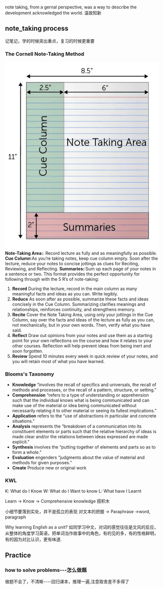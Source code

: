 note taking, from a gernal perspective, was a way to describe the development acknowledged the world.
温故知新
## note_taking process
记笔记，学的时候突出重点，复习的时候更重要

### The Cornell Note-Taking Method
![cornell note-taking](../../pictures/2024-07-30%2016.08.11.png)
**Note-Taking Area:**: Record lecture as fully and as meaningfully as possible.
**Cue Column**:As you’re taking notes, keep cue column empty. Soon after the lecture, reduce your notes to concise jottings as clues for Reciting, Reviewing, and Reflecting.
**Summaries:**:Sum up each page of your notes in a sentence or two.
This format provides the perfect opportunity for following through with the 5 R’s of note-taking:
1. **Record**
During the lecture, record in the main column as many meaningful facts and ideas as you can. Write legibly.
2. **Reduce**
As soon after as possible, summarize these facts and ideas concisely in the Cue Column. Summarizing clarifies meanings and relationships, reinforces continuity, and strengthens memory.
3. **Recite**
Cover the Note Taking Area, using only your jottings in the Cue Column, say over the facts and ideas of the lecture as fully as you can, not mechanically, but in your own words. Then, verify what you have said.
4. **Reflect**
Draw out opinions from your notes and use them as a starting point for your own reflections on the course and how it relates to your other courses. Reflection will help prevent ideas from being inert and soon forgotten.
5. **Review**
Spend 10 minutes every week in quick review of your notes, and you will retain most of what you have learned.

### Blooms's Taxonomy
* **Knowledge** “involves the recall of specifics and universals, the recall of methods and processes, or the recall of a pattern, structure, or setting.”
* **Comprehension** “refers to a type of understanding or apprehension such that the individual knows what is being communicated and can make use of the material or idea being communicated without necessarily relating it to other material or seeing its fullest implications.”
* **Application** refers to the “use of abstractions in particular and concrete situations.”
* **Analysis** represents the “breakdown of a communication into its constituent elements or parts such that the relative hierarchy of ideas is made clear and/or the relations between ideas expressed are made explicit.”
* **Synthesis** involves the “putting together of elements and parts so as to form a whole.”
* **Evaluation** engenders “judgments about the value of material and methods for given purposes.”
* **Create** Produce new or original work

### KWL
K: What do I Know
W: What do I Want to know
L: What have I Learnt

Learn -> Know -> Comprehensive knowledge 
搭积木

小细节要落到实处，并不是孤立的表现
对文本的把握 -> Paraphrase ->word, paragraph

Why learning English as a unit?
如同学习中文，对词的感觉往往是文风的反应，从整体的角度学习英语，把单词当作故事中的角色，有的见的多，有的性格鲜明，有的因为对比认识，更有味道.

## Practice
### how to solve problems---怎么做题
做题不会了，不清晰----回归课本，推理一遍,注意取舍差不多得了
